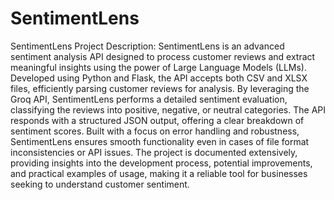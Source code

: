 # SentimentLens
SentimentLens
 Project Description:  SentimentLens is an advanced sentiment analysis API designed to process customer reviews and extract meaningful insights using the power of Large Language Models (LLMs). Developed using Python and Flask, the API accepts both CSV and XLSX files, efficiently parsing customer reviews for analysis. By leveraging the Groq API, SentimentLens performs a detailed sentiment evaluation, classifying the reviews into positive, negative, or neutral categories.  The API responds with a structured JSON output, offering a clear breakdown of sentiment scores. Built with a focus on error handling and robustness, SentimentLens ensures smooth functionality even in cases of file format inconsistencies or API issues.  The project is documented extensively, providing insights into the development process, potential improvements, and practical examples of usage, making it a reliable tool for businesses seeking to understand customer sentiment.
